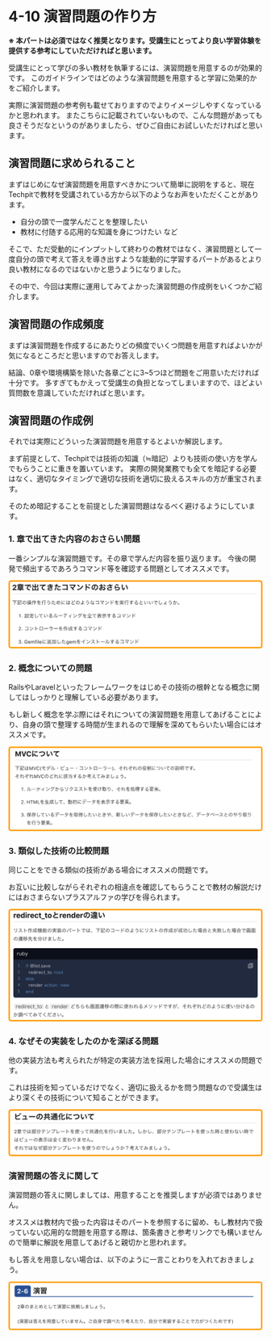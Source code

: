 # 4-10 演習問題の作り方

**※ 本パートは必須ではなく推奨となります。受講生にとってより良い学習体験を提供する参考にしていただければと思います。**

受講生にとって学びの多い教材を執筆するには、演習問題を用意するのが効果的です。
このガイドラインではどのような演習問題を用意すると学習に効果的かをご紹介します。

実際に演習問題の参考例も載せておりますのでよりイメージしやすくなっているかと思われます。
またこちらに記載されていないもので、こんな問題があっても良さそうだなというのがありましたら、ぜひご自由にお試しいただければと思います。


## 演習問題に求められること

まずはじめになぜ演習問題を用意すべきかについて簡単に説明をすると、現在Techpitで教材を受講されている方から以下のようなお声をいただくことがあります。

- 自分の頭で一度学んだことを整理したい
- 教材に付随する応用的な知識を身につけたい
など

そこで、ただ受動的にインプットして終わりの教材ではなく、演習問題として一度自分の頭で考えて答えを導き出すような能動的に学習するパートがあるとより良い教材になるのではないかと思うようになりました。

その中で、今回は実際に運用してみてよかった演習問題の作成例をいくつかご紹介します。

## 演習問題の作成頻度

まずは演習問題を作成するにあたりどの頻度でいくつ問題を用意すればよいかが気になるところだと思いますのでお答えします。

結論、0章や環境構築を除いた各章ごとに3~5つほど問題をご用意いただければ十分です。
多すぎてもかえって受講生の負担となってしまいますので、ほどよい質問数を意識していただければと思います。

## 演習問題の作成例

それでは実際にどういった演習問題を用意するとよいか解説します。

まず前提として、Techpitでは技術の知識（≒暗記）よりも技術の使い方を学んでもらうことに重きを置いています。
実際の開発業務でも全てを暗記する必要はなく、適切なタイミングで適切な技術を適切に扱えるスキルの方が重宝されます。

そのため暗記することを前提とした演習問題はなるべく避けるようにしています。

### 1. 章で出てきた内容のおさらい問題
一番シンプルな演習問題です。その章で学んだ内容を振り返ります。
今後の開発で頻出するであろうコマンド等を確認する問題としてオススメです。

![](../.gitbook/assets/test-hurikaeri.png)

### 2. 概念についての問題
RailsやLaravelといったフレームワークをはじめその技術の根幹となる概念に関してはしっかりと理解している必要があります。

もし新しく概念を学ぶ際にはそれについての演習問題を用意してあげることにより、自身の頭で整理する時間が生まれるので理解を深めてもらいたい場合にはオススメです。

![](../.gitbook/assets/test-gainen.png)

### 3. 類似した技術の比較問題
同じことをできる類似の技術がある場合にオススメの問題です。

お互いに比較しながらそれぞれの相違点を確認してもらうことで教材の解説だけにはおさまらないプラスアルファの学びを得られます。

![](../.gitbook/assets/test-hikaku.png)

### 4. なぜその実装をしたのかを深ぼる問題
他の実装方法も考えられたが特定の実装方法を採用した場合にオススメの問題です。

これは技術を知っているだけでなく、適切に扱えるかを問う問題なので受講生はより深くその技術について知ることができます。

![](../.gitbook/assets/test-jissoriyuu.png)


### 演習問題の答えに関して

演習問題の答えに関しましては、用意することを推奨しますが必須ではありません。

オススメは教材内で扱った内容はそのパートを参照するに留め、もし教材内で扱っていない応用的な問題を用意する際は、箇条書きと参考リンクでも構いませんので簡単に解説を用意してあげると親切かと思われます。

もし答えを用意しない場合は、以下のように一言ことわりを入れておきましょう。

![](../.gitbook/assets/test-noanswer.png)

